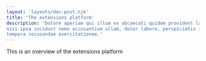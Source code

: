 ```yaml
---
layout: 'layouts/doc-post.njk'
title: 'The extensions platform'
description: 'Dolore aperiam qui illum ex obcaecati quidem provident laudantium
nisi ipsa incidunt nemo accusantium ullam, dolor labore, perspiciatis inventore
tempora recusandae exercitationem.'
---
```


This is an overview of the extensions platform
